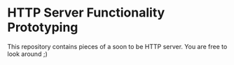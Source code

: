 # HTTP Server Functionality Prototyping

This repository contains pieces of a soon to be HTTP server. You are
free to look around ;)
